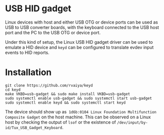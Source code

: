 # USB HID gadget

Linux devices with host and either USB OTG or device ports can be used as USB
to USB converter boards, with the keyboard connected to the USB host port and
the PC to the USB OTG or device port.

Under this kind of setup, the Linux USB HID gadget driver can be used to emulate
a HID device and `keyd` can be configured to translate evdev input events to
HID reports.


# Installation

    git clone https://github.com/rvaiya/keyd
    cd keyd
    make VKBD=usb-gadget && sudo make install VKBD=usb-gadget
    sudo systemctl enable usb-gadget && sudo systemctl start usb-gadget
    sudo systemctl enable keyd && sudo systemctl start keyd

The device should show up as` 1d6b:0104 Linux Foundation Multifunction Composite Gadget`
on the host machine. This can be observed on a Linux host by checking the output of
`lsof` or the existence of `/dev/input/by-id/Tux_USB_Gadget_Keyboard`.


